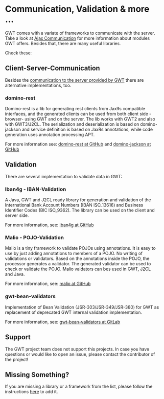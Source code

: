# Communication, Validation & more ... 

GWT comes with a variate of frameworks to communicate with the server.
Take a look at [Ajax Communication](/doc/latest/tutorial/clientserver.html) for more information about modules GWT offers.
Besides that, there are many useful libraries.

Check these:

## Client-Server-Communication

Besides the [communication to the server provided by GWT](/doc/latest/tutorial/clientserver.html) 
there are alternative implementations, too.

### domino-rest<a id="domino-rest"></a>

Domino-rest is a lib for generating rest clients from JaxRs compatible interfaces, and the generated clients can be used 
from both client side -browser- using GWT and on the server. The lib works with GWT2 and also with GWT3/J2CL. The 
serialization and deserialization is based on domino-jackson and service definition is based on JaxRs annotations, while 
code generation uses annotation processing APT.

For more information see: [domino-rest at GitHub](https://dominokit.com/solutions/domino-rest/v1) and [domino-jackson at GitHub](https://dominokit.com/solutions/domino-jackson/v1)

## Validation<a id="validation"></a>

There are several implementation to validate data in GWT:

### Iban4g - IBAN-Validation<a id="iban4g"></a>

A Java, GWT and J2CL ready library for generation and validation of the International Bank Account Numbers (IBAN ISO_13616)
and Business Identifier Codes (BIC ISO_9362). The library can be used on the client and server side.

For more information, see: [iban4g at GitHub](https://github.com/NaluKit/iban4g)

### Malio - POJO-Validation<a id="malio"></a>

Malio is a tiny framework to validate POJOs using annotations. It is easy to use by just adding annotations to members 
of a POJO. No writing of validations or validators. Based on the annotations inside the POJO, the processor generates
a validator. The generated validator can be used to check or validate the POJO. Malio valdators can bes used in GWT, J2CL
and Java.

For more information, see: [malio at GitHub](https://github.com/NaluKit/malio)

### gwt-bean-validators<a id="wt-bean-validators"></a>

Implementation of Bean Validation (JSR-303/JSR-349/JSR-380) for GWT as replacement of deprecated GWT internal validation
implementation.

For more information, see: [gwt-bean-validators at GitLab](https://gitlab.com/ManfredTremmel/gwt-bean-validators)

## Support

The GWT project team does not support this projects. In case you have questions or would like to open an issue, please
contact the contributor of the project!

## Missing Something?

If you are missing a library or a framework from the list, please follow the instructions [here](add-lib.html) to add it.
